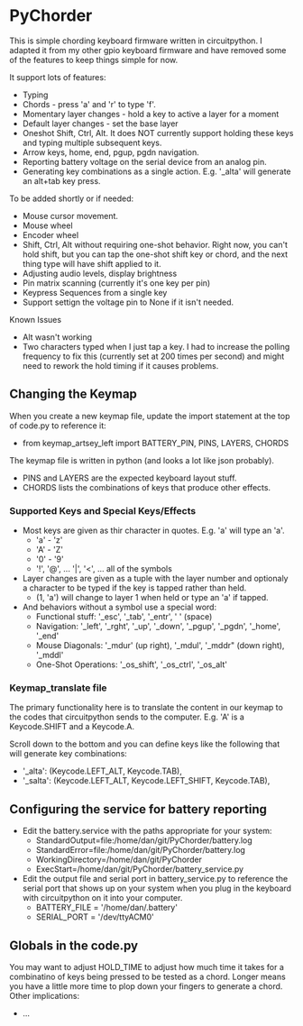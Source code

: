 # PyChorder
This is simple chording keyboard firmware written in circuitpython.  I adapted it from my other gpio keyboard firmware and have removed some of the features to keep things simple for now.

It support lots of features:
* Typing
* Chords - press 'a' and 'r' to type 'f'.
* Momentary layer changes - hold a key to active a layer for a moment
* Default layer changes - set the base layer
* Oneshot Shift, Ctrl, Alt. It does NOT currently support holding these keys and typing multiple subsequent keys.
* Arrow keys, home, end, pgup, pgdn navigation.
* Reporting battery voltage on the serial device from an analog pin.
* Generating key combinations as a single action.  E.g. '_alta' will generate an alt+tab key press.

To be added shortly or if needed:
* Mouse cursor movement.
* Mouse wheel
* Encoder wheel
* Shift, Ctrl, Alt without requiring one-shot behavior.  Right now, you can't hold shift, but you can tap the one-shot shift key or chord, and the next thing type will have shift applied to it. 
* Adjusting audio levels, display brightness
* Pin matrix scanning (currently it's one key per pin)
* Keypress Sequences from a single key
* Support settign the voltage pin to None if it isn't needed.

Known Issues
* Alt wasn't working
* Two characters typed when I just tap a key. I had to increase the polling frequency to fix this (currently set at 200 times per second) and might need to rework the hold timing if it causes problems.

## Changing the Keymap
When you create a new keymap file, update the import statement at the top of code.py to reference it:
* from keymap_artsey_left import BATTERY_PIN, PINS, LAYERS, CHORDS

The keymap file is written in python (and looks a lot like json probably).
* PINS and LAYERS are the expected keyboard layout stuff.
* CHORDS lists the combinations of keys that produce other effects.

### Supported Keys and Special Keys/Effects
* Most keys are given as thir character in quotes.  E.g. 'a' will type an 'a'.
  * 'a' - 'z'
  * 'A' - 'Z'
  * '0' - '9'
  * '!', '@', ... '|', '<', ... all of the symbols
* Layer changes are given as a tuple with the layer number and optionaly a character to be typed if the key is tapped rather than held.
  * (1, 'a') will change to layer 1 when held or type an 'a' if tapped.
* And behaviors without a symbol use a special word:
  * Functional stuff: '_esc', '_tab', '_entr', ' ' (space)
  * Navigation: '_left', '_rght', '_up', '_down', '_pgup', '_pgdn', '_home', '_end'
  * Mouse Diagonals: '_mdur' (up right), '_mdul', '_mddr" (down right), '_mddl'
  * One-Shot Operations: '_os_shift', '_os_ctrl', '_os_alt'

### Keymap_translate file
The primary functionality here is to translate the content in our keymap to the codes that circuitpython sends to the computer.  E.g. 'A' is a Keycode.SHIFT and a Keycode.A.

Scroll down to the bottom and you can define keys like the following that will generate key combinations:
* '_alta': (Keycode.LEFT_ALT, Keycode.TAB),
* '_salta': (Keycode.LEFT_ALT, Keycode.LEFT_SHIFT, Keycode.TAB),

## Configuring the service for battery reporting
* Edit the battery.service with the paths appropriate for your system:
  * StandardOutput=file:/home/dan/git/PyChorder/battery.log
  * StandardError=file:/home/dan/git/PyChorder/battery.log
  * WorkingDirectory=/home/dan/git/PyChorder
  * ExecStart=/home/dan/git/PyChorder/battery_service.py
* Edit the output file and serial port in battery_service.py to reference the serial port that shows up on your system when you plug in the keyboard with circuitpython on it into your computer.
  * BATTERY_FILE = '/home/dan/.battery'
  * SERIAL_PORT = '/dev/ttyACM0'
  
## Globals in the code.py
You may want to adjust HOLD_TIME to adjust how much time it takes for a combinatino of keys being pressed to be tested as a chord.  Longer means you have a little more time to plop down your fingers to generate a chord.  Other implications:
* ...
